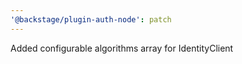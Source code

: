 ```yaml
---
'@backstage/plugin-auth-node': patch
---
```


Added configurable algorithms array for IdentityClient
